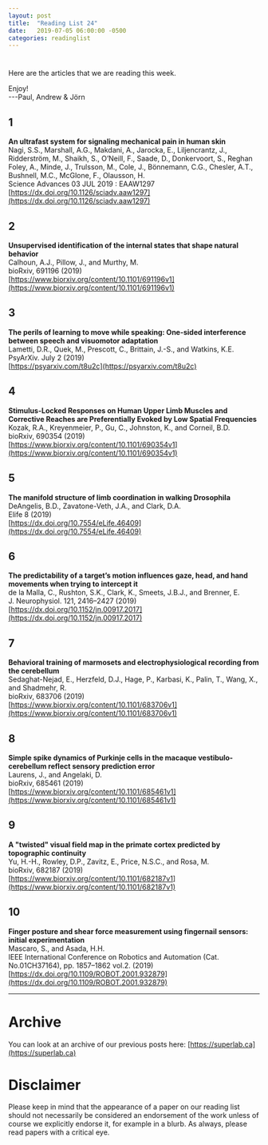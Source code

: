 ```yaml
---
layout: post
title:  "Reading List 24"
date:   2019-07-05 06:00:00 -0500
categories: readinglist
---
```


# 

Here are the articles that we are reading this week.

Enjoy!  
---Paul, Andrew & Jörn

## 1
**An ultrafast system for signaling mechanical pain in human skin**  
Nagi, S.S., Marshall, A.G., Makdani, A., Jarocka, E., Liljencrantz, J., Ridderström, M., Shaikh, S., O’Neill, F., Saade, D., Donkervoort, S., Reghan Foley, A., Minde, J., Trulsson, M., Cole, J., Bönnemann, C.G., Chesler, A.T., Bushnell, M.C., McGlone, F., Olausson, H.  
Science Advances 03 JUL 2019 : EAAW1297  
[https://dx.doi.org/10.1126/sciadv.aaw1297](https://dx.doi.org/10.1126/sciadv.aaw1297)

## 2
**Unsupervised identification of the internal states that shape natural behavior**  
Calhoun, A.J., Pillow, J., and Murthy, M.  
bioRxiv, 691196 (2019)  
[https://www.biorxiv.org/content/10.1101/691196v1](https://www.biorxiv.org/content/10.1101/691196v1)

## 3
**The perils of learning to move while speaking: One-sided interference between speech and visuomotor adaptation**  
Lametti, D.R., Quek, M., Prescott, C., Brittain, J.-S., and Watkins, K.E.  
PsyArXiv. July 2 (2019)  
[https://psyarxiv.com/t8u2c](https://psyarxiv.com/t8u2c)

## 4
**Stimulus-Locked Responses on Human Upper Limb Muscles and Corrective Reaches are Preferentially Evoked by Low Spatial Frequencies**  
Kozak, R.A., Kreyenmeier, P., Gu, C., Johnston, K., and Corneil, B.D.  
bioRxiv, 690354 (2019)  
[https://www.biorxiv.org/content/10.1101/690354v1](https://www.biorxiv.org/content/10.1101/690354v1)

## 5
**The manifold structure of limb coordination in walking Drosophila**  
DeAngelis, B.D., Zavatone-Veth, J.A., and Clark, D.A.  
Elife 8 (2019)  
[https://dx.doi.org/10.7554/eLife.46409](https://dx.doi.org/10.7554/eLife.46409)

## 6
**The predictability of a target’s motion influences gaze, head, and hand movements when trying to intercept it**  
de la Malla, C., Rushton, S.K., Clark, K., Smeets, J.B.J., and Brenner, E.  
J. Neurophysiol. 121, 2416–2427 (2019)  
[https://dx.doi.org/10.1152/jn.00917.2017](https://dx.doi.org/10.1152/jn.00917.2017)

## 7
**Behavioral training of marmosets and electrophysiological recording from the cerebellum**  
Sedaghat-Nejad, E., Herzfeld, D.J., Hage, P., Karbasi, K., Palin, T., Wang, X., and Shadmehr, R.  
bioRxiv, 683706 (2019)  
[https://www.biorxiv.org/content/10.1101/683706v1](https://www.biorxiv.org/content/10.1101/683706v1)

## 8
**Simple spike dynamics of Purkinje cells in the macaque vestibulo-cerebellum reflect sensory prediction error**  
Laurens, J., and Angelaki, D.  
bioRxiv, 685461 (2019)  
[https://www.biorxiv.org/content/10.1101/685461v1](https://www.biorxiv.org/content/10.1101/685461v1)

## 9
**A "twisted" visual field map in the primate cortex predicted by topographic continuity**  
Yu, H.-H., Rowley, D.P., Zavitz, E., Price, N.S.C., and Rosa, M.  
bioRxiv, 682187 (2019)  
[https://www.biorxiv.org/content/10.1101/682187v1](https://www.biorxiv.org/content/10.1101/682187v1)

## 10
**Finger posture and shear force measurement using fingernail sensors: initial experimentation**  
Mascaro, S., and Asada, H.H.  
IEEE International Conference on Robotics and Automation (Cat. No.01CH37164), pp. 1857–1862 vol.2. (2019)  
[https://dx.doi.org/10.1109/ROBOT.2001.932879](https://dx.doi.org/10.1109/ROBOT.2001.932879)


---
# Archive
You can look at an archive of our previous posts here: [https://superlab.ca](https://superlab.ca)


# Disclaimer
Please keep in mind that the appearance of a paper on our reading list should not necessarily be considered an endorsement of the work unless of course we explicitly endorse it, for example in a blurb. As always, please read papers with a critical eye.
